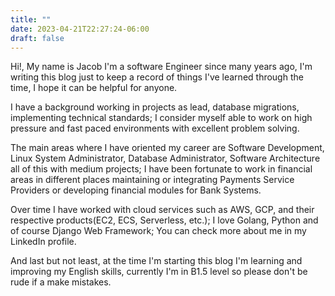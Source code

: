 ```yaml
---
title: ""
date: 2023-04-21T22:27:24-06:00
draft: false
---
```


Hi!, My name is Jacob I'm a software Engineer since many years ago, I'm writing this blog just to keep a record of things I've learned through the time, I hope it can be helpful for anyone.

I have a background working in projects as lead, database migrations, implementing technical standards; I consider myself able to work on high pressure and fast paced environments with excellent problem solving.

The main areas where I have oriented my career are Software Development, Linux System Administrator, Database Administrator, Software Architecture all of this with medium projects; I have been fortunate to work in financial areas in different places maintaining or integrating Payments Service Providers or developing financial modules for Bank Systems.

Over time I have worked with cloud services such as AWS, GCP, and their respective products(EC2, ECS, Serverless, etc.); I love Golang, Python and of course Django Web Framework; You can check more about me in my LinkedIn profile.

And last but not least, at the time I'm starting this blog I'm learning and improving my English skills, currently I'm in B1.5 level so please don't be rude if a make mistakes.
